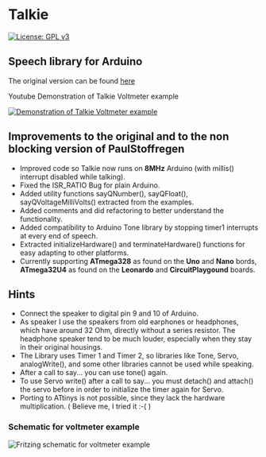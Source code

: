 # Talkie

[![License: GPL v3](https://img.shields.io/badge/License-GPLv3-blue.svg)](https://www.gnu.org/licenses/gpl-3.0)

## Speech library for Arduino
The original version can be found [here](https://github.com/going-digital/Talkie)

Youtube Demonstration of Talkie Voltmeter example

[![Demonstration of Talkie Voltmeter example](https://img.youtube.com/vi/6jXkugZTwCs/0.jpg)](https://www.youtube.com/watch?v=6jXkugZTwCs)

## Improvements to the original and to the non blocking version of PaulStoffregen
- Improved code so Talkie now runs on **8MHz** Arduino (with millis() interrupt disabled while talking).
- Fixed the ISR_RATIO Bug for plain Arduino.
- Added utility functions sayQNumber(), sayQFloat(), sayQVoltageMilliVolts() extracted from the examples.
- Added comments and did refactoring to better understand the functionality.
- Added compatibility to Arduino Tone library by stopping timer1 interrupts at every end of speech.
- Extracted initializeHardware() and terminateHardware() functions for easy adapting to other platforms.
- Currently supporting **ATmega328** as found on the **Uno** and **Nano** bords, **ATmega32U4** as found on the **Leonardo** and **CircuitPlaygound** boards.

## Hints
- Connect the speaker to digital pin 9 and 10 of Arduino. 
- As speaker I use the speakers from old earphones or headphones, which have around 32 Ohm, directly without a series resistor. The headphone speaker tend to be much louder, especially when they stay in their original housings.
- The Library uses Timer 1 and Timer 2, so libraries like Tone, Servo, analogWrite(), and some other libraries cannot be used while speaking.
- After a call to say... you can use tone() again.
- To use Servo write() after a call to say... you must detach() and attach() the servo before in order to initialize the timer again for Servo.
- Porting to ATtinys is not possible, since they lack the hardware multiplication. ( Believe me, I tried it :-( )

### Schematic for voltmeter example
![Fritzing schematic for voltmeter example](https://github.com/ArminJo/Talkie/blob/master/extras/TalkieVoltmeter_Steckplatine.png)
